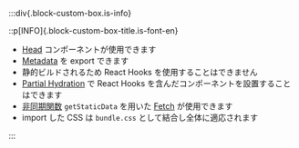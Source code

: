 :::div{.block-custom-box.is-info}

::p[INFO]{.block-custom-box-title.is-font-en}

- [Head](/docs/head) コンポーネントが使用できます
- [Metadata](/docs/metadata) を export できます
- 静的ビルドされるため React Hooks を使用することはできません
- [Partial Hydration](/docs/partial-hydration) で React Hooks を含んだコンポーネントを設置することはできます
- [非同期関数](/docs/async-function) `getStaticData` を用いた [Fetch](/docs/fetch) が使用できます
- import した CSS は `bundle.css` として結合し全体に適応されます

:::
